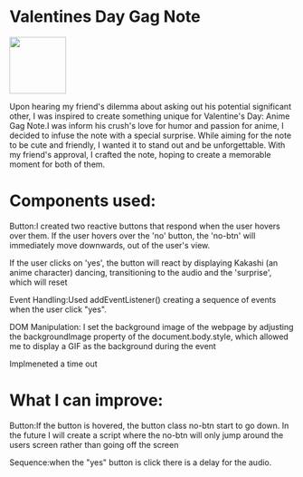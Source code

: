 <h1>Valentines Day Gag Note </h1>
<img src="(https://gifdb.com/images/high/kagami-hiiragi-happy-valentines-day-74evhsy2bv2gja5u.gif)" width="100">
<br/>
<p>Upon hearing my friend's dilemma about asking out his potential significant other, I was inspired to create something unique for Valentine's Day: Anime Gag Note.I was inform his crush's love for humor and passion for anime, I decided to infuse the note with a special surprise. While aiming for the note to be cute and friendly, I wanted it to stand out and be unforgettable. With my friend's approval, I crafted the note, hoping to create a memorable moment for both of them. 
</p>

<h1>Components used:</h1>
<p>Button:I created two reactive buttons that respond when the user hovers over them. If the user hovers over the 'no' button, the 'no-btn' will immediately move downwards, out of the user's view.

If the user clicks on 'yes', the button will react by displaying Kakashi (an anime character) dancing, transitioning to the audio and the 'surprise', which will reset 

Event Handling:Used addEventListener() creating a sequence of events when the user click "yes".

DOM Manipulation: I set the background image of the webpage by adjusting the backgroundImage property of the document.body.style, which allowed me to display a GIF as the background during the event
</p>


<p>Implmeneted a time out</p>

<h1>What I can improve: </h1>

<p>Button:If the button is hovered, the button class no-btn start to go down. In the future I will create a script where the no-btn will only jump around the users screen rather than going off the screen

Sequence:when the "yes" button is click there is a delay for the audio.
</p>
